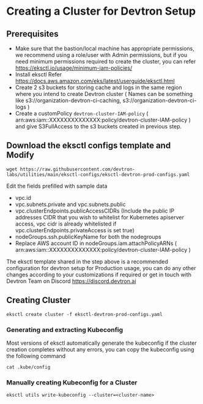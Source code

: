 # Creating a Cluster for Devtron Setup

## Prerequisites

- Make sure that the bastion/local machine has appropriate permissions, we recommend using a role/user with Admin permissions, but if you need minimum permissions required to create the cluster, you can refer https://eksctl.io/usage/minimum-iam-policies/
- Install eksctl Refer https://docs.aws.amazon.com/eks/latest/userguide/eksctl.html
- Create 2 s3 buckets for storing cache and logs in the same region where you intend to create Devtron cluster ( Names can be something like s3://organization-devtron-ci-caching, s3://organization-devtron-ci-logs )
- Create a customPolicy `devtron-cluster-IAM-policy` ( arn:aws:iam::XXXXXXXXXXXXXX:policy/devtron-cluster-IAM-policy ) and give S3FullAccess to the s3 buckets created in previous step.


## Download the eksctl configs template and Modify

```
wget https://raw.githubusercontent.com/devtron-labs/utilities/main/eksctl-configs/eksctl-devtron-prod-configs.yaml
```

Edit the fields prefilled with sample data

- vpc.id
- vpc.subnets.private and vpc.subnets.public
- vpc.clusterEndpoints.publicAccessCIDRs (Include the public IP addresses CIDR that you wish to whitelist for Kubernetes apiserver access, vpc cidr is already whitelisted if vpc.clusterEndpoints.privateAccess is set true) 
- nodeGroups.ssh.publicKeyName for both the nodegroups
- Replace AWS account ID in nodeGroups.iam.attachPolicyARNs ( arn:aws:iam::XXXXXXXXXXXXXX:policy/devtron-cluster-IAM-policy )

The eksctl template shared in the step above is a recommended configuration for devtron setup for Production usage, you can do any other changes according to your customizations if required or get in touch with Devtron Team on Discord https://discord.devtron.ai

## Creating Cluster

```
eksctl create cluster -f eksctl-devtron-prod-configs.yaml
```

### Generating and extracting Kubeconfig

Most versions of eksctl automatically generate the kubeconfig if the cluster creation completes without any errors, you can copy the kubeconfig using the following command
```
cat .kube/config
```

### Manually creating Kubeconfig for a Cluster
```
eksctl utils write-kubeconfig --cluster=<cluster-name>
```


